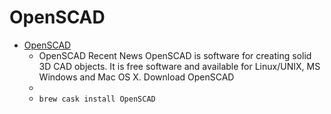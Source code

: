 # OpenSCAD
- [OpenSCAD](https://www.openscad.org/)
  -  OpenSCAD Recent News OpenSCAD is software for creating solid 3D CAD objects. It is free software and available for Linux/UNIX, MS Windows and Mac OS X. Download OpenSCAD
  - 
  - `brew cask install OpenSCAD`
